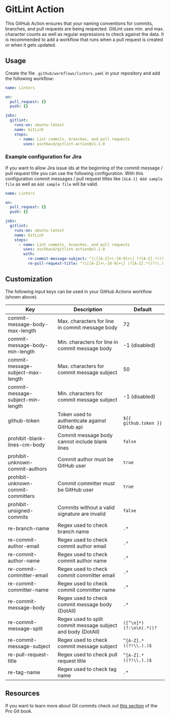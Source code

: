 # GitLint Action

This GitHub Action ensures that your naming conventions for commits, branches, and pull requests
are being respected. GitLint uses min. and max. character counts as well as regular expressions
to check against the data. It is recommended to add a workflow that runs when a pull request is
created or when it gets updated.

## Usage

Create the file `.github/workflows/linters.yaml` in your repository and add the following workflow:

```yaml
name: Linters

on:
  pull_request: {}
  push: {}

jobs:
  gitlint:
    runs-on: ubuntu-latest
    name: GitLint
    steps:
      - name: Lint commits, branches, and pull requests
        uses: aschbacd/gitlint-action@v1.1.0
```

### Example configuration for Jira

If you want to allow Jira issue ids at the beginning of the commit message / pull request title you
can use the following configuration. With this configuration commit messages / pull request titles
like `[GLA-1] Add sample file` as well as `Add sample file` will be valid.

```yaml
name: Linters

on:
  pull_request: {}
  push: {}

jobs:
  gitlint:
    runs-on: ubuntu-latest
    name: GitLint
    steps:
      - name: Lint commits, branches, and pull requests
        uses: aschbacd/gitlint-action@v1.1.0
        with:
          re-commit-message-subject: ^(\[[A-Z]+\-[0-9]+\] )?[A-Z].*((?!\.).)$
          re-pull-request-title: ^(\[[A-Z]+\-[0-9]+\] )?[A-Z].*((?!\.).)$
```

## Customization

The following input keys can be used in your GitHub Actions workflow (shown above).

| Key                                | Description                                                  | Default                 |
| ---------------------------------- | ------------------------------------------------------------ | ----------------------- |
| commit-message-body-max-length     | Max. characters for line in commit message body              | 72                      |
| commit-message-body-min-length     | Min. characters for line in commit message body              | -1 (disabled)           |
| commit-message-subject-max-length  | Max. characters for commit message subject                   | 50                      |
| commit-message-subject-min-length  | Min. characters for commit message subject                   | -1 (disabled)           |
| github-token                       | Token used to authenticate against GitHub api                | `${{ github.token }}`   |
| prohibit-blank-lines-cm-body       | Commit message body cannot include blank lines               | `false`                 |
| prohibit-unknown-commit-authors    | Commit author must be GitHub user                            | `true`                  |
| prohibit-unknown-commit-committers | Commit committer must be GitHub user                         | `true`                  |
| prohibit-unsigned-commits          | Commits without a valid signature are invalid                | `false`                 |
| re-branch-name                     | Regex used to check branch name                              | `.*`                    |
| re-commit-author-email             | Regex used to check commit author email                      | `.*`                    |
| re-commit-author-name              | Regex used to check commit author name                       | `.*`                    |
| re-commit-committer-email          | Regex used to check commit committer email                   | `.*`                    |
| re-commit-committer-name           | Regex used to check commit committer name                    | `.*`                    |
| re-commit-message-body             | Regex used to check commit message body (DotAll)             | `.*`                    |
| re-commit-message-split            | Regex used to split commit message subject and body (DotAll) | `([^\n]*)(?:\n\n(.*))?` |
| re-commit-message-subject          | Regex used to check commit message subject                   | `^[A-Z].*((?!\\.).)$`   |
| re-pull-request-title              | Regex used to check pull request title                       | `^[A-Z].*((?!\\.).)$`   |
| re-tag-name                        | Regex used to check tag name                                 | `.*`                    |

## Resources

If you want to learn more about Git commits check out [this section](https://git-scm.com/book/en/v2/Git-Basics-Viewing-the-Commit-History)
of the Pro Git book.
